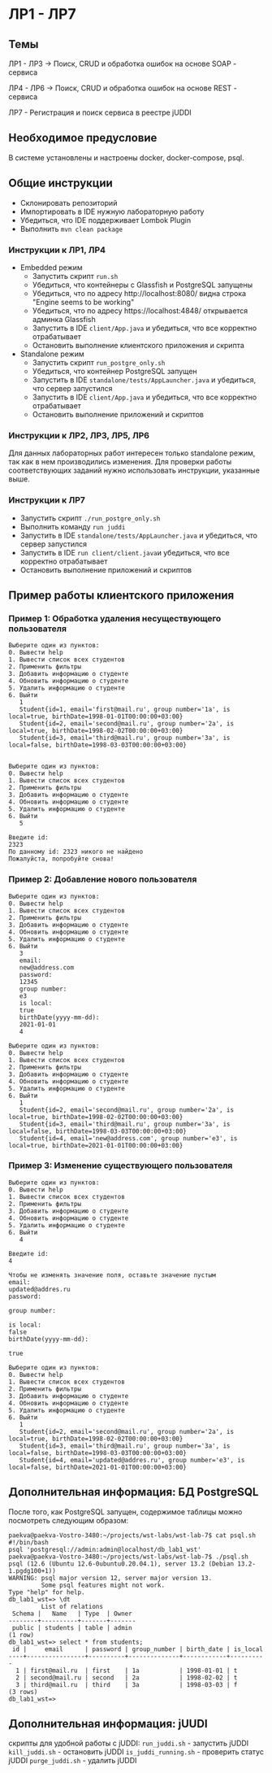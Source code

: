 # ЛР1 - ЛР7

## Темы
ЛР1 - ЛР3 -> Поиск, CRUD и обработка ошибок на основе SOAP - сервиса

ЛР4 - ЛР6 -> Поиск, CRUD и обработка ошибок на основе REST - сервиса

ЛР7 - Регистрация и поиск сервиса в реестре jUDDI

## Необходимое предусловие
В системе установлены и настроены docker, docker-compose, psql.

## Общие инструкции
- Склонировать репозиторий
- Импортировать в IDE нужную лабораторную работу
- Убедиться, что IDE поддерживает Lombok Plugin
- Выполнить ``mvn clean package``

### Инструкции к ЛР1, ЛР4
- Embedded режим
    - Запустить скрипт ``run.sh``
    - Убедиться, что контейнеры с Glassfish и PostgreSQL запущены 
    - Убедиться, что по адресу http://localhost:8080/ видна строка "Engine seems to be working"
    - Убедиться, что по адресу  https://localhost:4848/ открывается админка Glassfish
    - Запустить в IDE ``client/App.java`` и убедиться, что все корректно отрабатывает
    - Остановить выполнение клиентского приложения и скрипта
- Standalone режим
    - Запустить скрипт ``run_postgre_only.sh``
    - Убедиться, что контейнер PostgreSQL запущен
    - Запустить в IDE ``standalone/tests/AppLauncher.java`` и убедиться, что сервер запустился
    - Запустить в IDE ``client/App.java`` и убедиться, что все корректно отрабатывает
    - Остановить выполнение приложений и скриптов

### Инструкции к ЛР2, ЛР3, ЛР5, ЛР6
Для данных лабораторных работ интересен только standalone режим, так как в нем производились изменения.
Для проверки работы соответствующих заданий нужно использовать инструкции, указанные выше.

### Инструкции к ЛР7
   - Запустить скрипт ``./run_postgre_only.sh``
   - Выполнить команду ``run juddi``
   - Запустить в IDE ``standalone/tests/AppLauncher.java`` и убедиться, что сервер запустился
   - Запустить в IDE ``run client/client.java``и убедиться, что все корректно отрабатывает
   - Остановить выполнение приложений и скриптов

## Пример работы клиентского приложения

### Пример 1: Обработка удаления несуществующего пользователя
    Выберите один из пунктов:
    0. Вывести help
    1. Вывести список всех студентов
    2. Применить фильтры
    3. Добавить информацию о студенте
    4. Обновить информацию о студенте
    5. Удалить информацию о студенте
    6. Выйти
       1
       Student{id=1, email='first@mail.ru', group number='1a', is local=true, birthDate=1998-01-01T00:00:00+03:00}
       Student{id=2, email='second@mail.ru', group number='2a', is local=true, birthDate=1998-02-02T00:00:00+03:00}
       Student{id=3, email='third@mail.ru', group number='3a', is local=false, birthDate=1998-03-03T00:00:00+03:00}


    Выберите один из пунктов:
    0. Вывести help
    1. Вывести список всех студентов
    2. Применить фильтры
    3. Добавить информацию о студенте
    4. Обновить информацию о студенте
    5. Удалить информацию о студенте
    6. Выйти
       5
    
    Введите id:
    2323
    По данному id: 2323 никого не найдено
    Пожалуйста, попробуйте снова!

### Пример 2: Добавление нового пользователя

    Выберите один из пунктов:
    0. Вывести help
    1. Вывести список всех студентов
    2. Применить фильтры
    3. Добавить информацию о студенте
    4. Обновить информацию о студенте
    5. Удалить информацию о студенте
    6. Выйти
       3
       email:
       new@address.com
       password:
       12345
       group number:
       e3
       is local:
       true
       birthDate(yyyy-mm-dd):
       2021-01-01
       4
    
    Выберите один из пунктов:
    0. Вывести help
    1. Вывести список всех студентов
    2. Применить фильтры
    3. Добавить информацию о студенте
    4. Обновить информацию о студенте
    5. Удалить информацию о студенте
    6. Выйти
       1
       Student{id=2, email='second@mail.ru', group number='2a', is local=true, birthDate=1998-02-02T00:00:00+03:00}
       Student{id=3, email='third@mail.ru', group number='3a', is local=false, birthDate=1998-03-03T00:00:00+03:00}
       Student{id=4, email='new@address.com', group number='e3', is local=true, birthDate=2021-01-01T00:00:00+03:00}

### Пример 3: Изменение существующего пользователя
    Выберите один из пунктов:
    0. Вывести help
    1. Вывести список всех студентов
    2. Применить фильтры
    3. Добавить информацию о студенте
    4. Обновить информацию о студенте
    5. Удалить информацию о студенте
    6. Выйти
       4
    
    Введите id:
    4
    
    Чтобы не изменять значение поля, оставьте значение пустым
    email:
    updated@addres.ru
    password:
    
    group number:
    
    is local:
    false
    birthDate(yyyy-mm-dd):
    
    true
    
    Выберите один из пунктов:
    0. Вывести help
    1. Вывести список всех студентов
    2. Применить фильтры
    3. Добавить информацию о студенте
    4. Обновить информацию о студенте
    5. Удалить информацию о студенте
    6. Выйти
       1
       Student{id=2, email='second@mail.ru', group number='2a', is local=true, birthDate=1998-02-02T00:00:00+03:00}
       Student{id=3, email='third@mail.ru', group number='3a', is local=false, birthDate=1998-03-03T00:00:00+03:00}
       Student{id=4, email='updated@addres.ru', group number='e3', is local=false, birthDate=2021-01-01T00:00:00+03:00}



## Дополнительная информация: БД PostgreSQL
После того, как PostgreSQL запущен, содержимое таблицы можно посмотреть следующим образом:

    paekva@paekva-Vostro-3480:~/projects/wst-labs/wst-lab-7$ cat psql.sh 
    #!/bin/bash
    psql 'postgresql://admin:admin@localhost/db_lab1_wst'
    paekva@paekva-Vostro-3480:~/projects/wst-labs/wst-lab-7$ ./psql.sh 
	psql (12.6 (Ubuntu 12.6-0ubuntu0.20.04.1), server 13.2 (Debian 13.2-1.pgdg100+1))
	WARNING: psql major version 12, server major version 13.
	         Some psql features might not work.
	Type "help" for help.
	db_lab1_wst=> \dt
	         List of relations
	 Schema |   Name   | Type  | Owner 
	--------+----------+-------+-------
	 public | students | table | admin
	(1 row)
	db_lab1_wst=> select * from students;
	 id |     email      | password | group_number | birth_date | is_local 
	----+----------------+----------+--------------+------------+----------
	  1 | first@mail.ru  | first    | 1a           | 1998-01-01 | t
	  2 | second@mail.ru | second   | 2a           | 1998-02-02 | t
	  3 | third@mail.ru  | third    | 3a           | 1998-03-03 | f
	(3 rows)
	db_lab1_wst=> 

## Дополнительная информация: jUUDI

скрипты для удобной работы с jUDDI:
``run_juddi.sh`` - запустить jUDDI
``kill_juddi.sh`` - остановить jUDDI
``is_juddi_running.sh`` - проверить статус jUDDI
``purge_juddi.sh`` - удалить jUDDI
